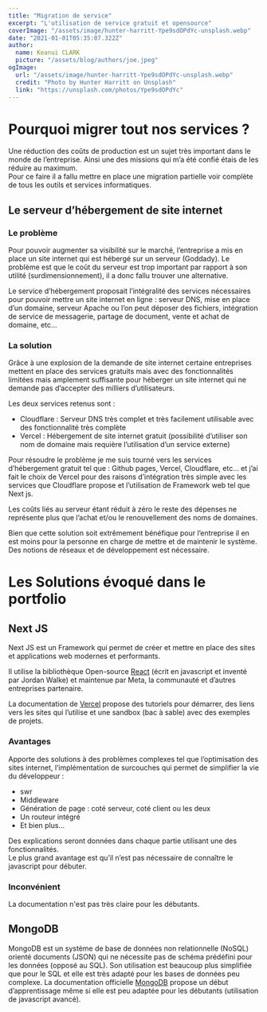 ```yaml
---
title: "Migration de service"
excerpt: "L'utilisation de service gratuit et opensource"
coverImage: "/assets/image/hunter-harritt-Ype9sdOPdYc-unsplash.webp"
date: "2021-01-01T05:35:07.322Z"
author:
  name: Keanui CLARK
  picture: "/assets/blog/authors/joe.jpeg"
ogImage:
  url: "/assets/image/hunter-harritt-Ype9sdOPdYc-unsplash.webp"
  credit: "Photo by Hunter Harritt on Unsplash"
  link: "https://unsplash.com/photos/Ype9sdOPdYc"
---
```


# Pourquoi migrer tout nos services ?

Une réduction des coûts de production est un sujet très important dans le monde de l’entreprise. Ainsi une des missions qui m’a été confié étais de les réduire au maximum.  
Pour ce faire il a fallu mettre en place une migration partielle voir complète de tous les outils et services informatiques.

## Le serveur d’hébergement de site internet

### Le problème

Pour pouvoir augmenter sa visibilité sur le marché, l’entreprise a mis en place un site internet qui est hébergé sur un serveur (Goddady). Le problème est que le coût du serveur est trop important par rapport à son utilité (surdimensionnement), il a donc fallu trouver une alternative.  

Le service d’hébergement proposait l’intégralité des services nécessaires pour pouvoir mettre un site internet en ligne : serveur DNS, mise en place d’un domaine, serveur Apache ou l’on peut déposer des fichiers, intégration de service de messagerie, partage de document, vente et achat de domaine, etc…

### La solution

Grâce à une explosion de la demande de site internet certaine entreprises mettent en place des services gratuits mais avec des fonctionnalités limitées mais amplement suffisante pour héberger un site internet qui ne demande pas d’accepter des milliers d’utilisateurs.

Les deux services retenus sont :  
- Cloudflare : Serveur DNS très complet et très facilement utilisable avec des fonctionnalité très complète
- Vercel : Hébergement de site internet gratuit (possibilité d’utiliser son nom de domaine mais requière l’utilisation d’un service externe)

Pour résoudre le problème je me suis tourné vers les services d’hébergement gratuit tel que : Github pages, Vercel, Cloudflare, etc… et j’ai fait le choix de Vercel pour des raisons d’intégration très simple avec les services que Cloudflare propose et l’utilisation de Framework web tel que Next js.

Les coûts liés au serveur étant réduit à zéro le reste des dépenses ne représente plus que l’achat et/ou le renouvellement des noms de domaines.   

Bien que cette solution soit extrêmement bénéfique pour l’entreprise il en est moins pour la personne en charge de mettre et de maintenir le système. Des notions de réseaux et de développement est nécessaire.

# Les Solutions évoqué dans le portfolio

## Next JS
Next JS est un Framework qui permet de créer et mettre en place des sites et applications web modernes et performants.  

Il utilise la bibliothèque Open-source [React](https://reactjs.org/) (écrit en javascript et inventé par Jordan Walke) et maintenue par Meta, la communauté et d’autres entreprises partenaire.   

La documentation de [Vercel](https://vercel.com/) propose des tutoriels pour démarrer, des liens vers les sites qui l’utilise et une sandbox (bac à sable) avec des exemples de projets.   
### Avantages
Apporte des solutions à des problèmes complexes tel que l’optimisation des sites internet, l’implémentation de surcouches qui permet de simplifier la vie du développeur : 
-	swr
-	Middleware
-	Génération de page : coté serveur, coté client ou les deux
-	Un routeur intégré
-	Et bien plus…

Des explications seront données dans chaque partie utilisant une des fonctionnalités.  
Le plus grand avantage est qu’il n’est pas nécessaire de connaître le javascript pour débuter.
### Inconvénient
La documentation n'est pas très claire pour les débutants.

## MongoDB

MongoDB est un système de base de données non relationnelle (NoSQL) orienté documents (JSON) qui ne nécessite pas de schéma prédéfini pour les données (opposé au SQL).
Son utilisation est beaucoup plus simplifiée que pour le SQL et elle est très adapté pour les bases de données peu complexe.
La documentation officielle [MongoDB](https://www.mongodb.com/) propose un début d’apprentissage même si elle est peu adaptée pour les débutants (utilisation de javascript avancé).
